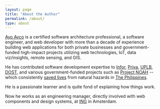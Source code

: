 ```yaml
---
layout: page
title: "About the Author"
permalink: /about/
type: about
---
```


[Ayo Ayco](https://ayco.io) is a certified software architecture professional, a software engineer, and web developer with more than a decade of experience building web applications for both private businesses and government-funded high-impact projects utilizing web technologies, IoT, data viz/insights, remote sensing, and GIS.

He has contributed software development expertise to [Infor](http://infor.com), [Priva](https://www.priva.com/), [UPLB](http://itc.uplb.edu.ph), [DOST](http://dost.gov.ph), and various government-funded projects such as [Project NOAH](http://noah.up.edu.ph) -- which consistently [saved lives](https://www.youtube.com/watch?v=LKrV6vtGZEA) from natural hazards in [The Philippines](https://www.officialgazette.gov.ph/programs/about-project-noah/).

He is a passionate learner and is quite fond of explaining how things work.

Now he works as an engineering manager, directly involved with web components and design systems, at <a href="https://ing.com">ING</a> in Amsterdam.
